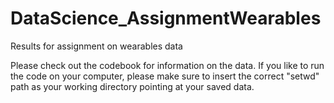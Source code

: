 # DataScience_AssignmentWearables
Results for assignment on wearables data

Please check out the codebook for information on the data.
If you like to run the code on your computer, please make sure to insert the correct "setwd" path as your working directory pointing at your saved data.
